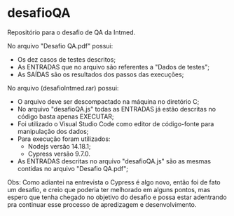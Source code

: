 # desafioQA
Repositório para o desafio de QA da Intmed.

No arquivo "Desafio QA.pdf" possui:
  - Os dez casos de testes descritos;
  - As ENTRADAS que no arquivo são referentes a "Dados de testes";
  - As SAÍDAS são os resultados dos passos das execuções;

No arquivo (desafioIntmed.rar) possui:
  - O arquivo deve ser descompactado na máquina no diretório C;
  - No arquivo "desafioQA.js" todas as ENTRADAS já estão descritas no código basta apenas EXECUTAR;
  - Foi utilizado o Visual Studio Code como editor de código-fonte para manipulação dos dados;
  - Para execução foram utilizados:
    - Nodejs versão 14.18.1;
    - Cypress versão 9.7.0.
  - As ENTRADAS descritas no arquivo "desafioQA.js" são as mesmas contidas no arquivo "Desafio QA.pdf";

Obs: Como adiantei na entrevista o Cypress é algo novo, então foi de fato um desafio, e creio que poderia ter melhorado em alguns pontos, mas espero que tenha chegado no objetivo do desafio e possa estar adentrando pra continuar esse processo de apredizagem e desenvolvimento.
